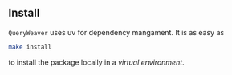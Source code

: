 ## Install

`QueryWeaver` uses uv for dependency mangament. It is as easy as

```sh
make install
```

to install the package locally in a _virtual environment_.
